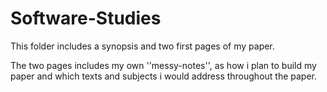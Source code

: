 # Software-Studies

This folder includes a synopsis and two first pages of my paper.

The two pages includes my own ''messy-notes'', as how i plan to build my paper and which texts and subjects i would address throughout the paper.
